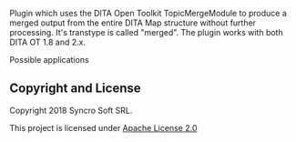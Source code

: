 Plugin which uses the DITA Open Toolkit TopicMergeModule to produce a merged output from the entire DITA Map structure without further processing.
It's transtype is called "merged". The plugin works with both DITA OT 1.8 and 2.x.

Possible applications



Copyright and License
---------------------
Copyright 2018 Syncro Soft SRL.

This project is licensed under [Apache License 2.0](https://github.com/oxygenxml/dita-merged/blob/master/LICENSE)
